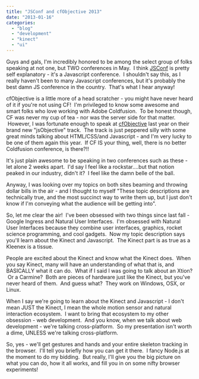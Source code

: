 ```yaml
---
title: "JSConf and cfObjective 2013"
date: "2013-01-16"
categories:
  - "blog"
  - "development"
  - "kinect"
  - "ui"
---
```


Guys and gals, I'm incredibly honored to be among the select group of folks speaking at not one, but TWO conferences in May.  I think [JSConf](http://2013.jsconf.us/) is pretty self explanatory - it's a Javascript conference.  I shouldn't say this, as I really haven't been to many Javascript conferences, but it's probably the best damn JS conference in the country.  That's what I hear anyway!

cfObjective is a little more of a head scratcher - you might have never heard of it if you're not using CF!  I'm privileged to know some awesome and smart folks who love working with Adobe Coldfusion.  To be honest though, CF was never my cup of tea - nor was the server side for that matter.  However, I was fortunate enough to speak at [cfObjective](http://www.cfobjective.com/) last year on their brand new "jsObjective" track.  The track is just peppered silly with some great minds talking about HTML/CSS/and Javascript - and I'm very lucky to be one of them again this year.  If CF IS your thing, well, there is no better Coldfusion conference, is there?!!

It's just plain awesome to be speaking in two conferences such as these - let alone 2 weeks apart.  I'd say I feel like a rockstar....but that notion peaked in our industry, didn't it?  I feel like the damn belle of the ball.

Anyway, I was looking over my topics on both sites beaming and throwing dollar bills in the air - and I thought to myself "These topic descriptions are technically true, and the most succinct way to write them up, but I just don't know if I'm conveying what the audience will be getting into".

So, let me clear the air!  I've been obsessed with two things since last fall - Google Ingress and Natural User Interfaces.  I'm obsessed with Natural User Interfaces because they combine user interfaces, graphics, rocket science programming, and cool gadgets.  Now my topic description says you'll learn about the Kinect and Javascript.  The Kinect part is as true as a Kleenex is a tissue.

People are excited about the Kinect and know what the Kinect does.  When you say Kinect, many will have an understanding of what that is, and BASICALLY what it can do.  What if I said I was going to talk about an Xtion?  Or a Carmine?  Both are pieces of hardware just like the Kinect, but you've never heard of them.  And guess what?  They work on Windows, OSX, or Linux.

When I say we're going to learn about the Kinect and Javascript - I don't mean JUST the Kinect, I mean the whole motion sensor and natural interaction ecosystem.  I want to bring that ecosystem to my other obsession - web development.  And you know, when we talk about web development - we're talking cross-platform.  So my presentation isn't worth a dime, UNLESS we're talking cross-platform.

So, yes - we'll get gestures and hands and your entire skeleton tracking in the browser.  I'll tell you briefly how you can get it there.  I fancy Node.js at the moment to do my bidding.  But really, I'll give you the big picture on what you can do, how it all works, and fill you in on some nifty browser experiments!
